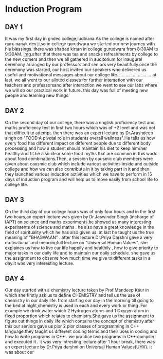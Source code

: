 # Induction Program
## DAY 1
It was my first day in gndec college,ludhiana.As the college is named after guru nanak dev ji,so in college gurudwara we started our new journey with his blessings. there was shabad kirtan in college gurudwara from 8:30AM to 9:30AM. [img](https://gndec.ac.in/gndec/2023/WhatsApp%20Image%202023-04-20%20at%2011.13.22%20PM%20(4).jpeg).after that there was tea and snacks refreshments by college to the new comers and then we all gathered in auditorium for inaugural ceremony arranged by our professors and seniors very beautifully.once the ceremony was started, our host invited our speakers who delivered us useful and motivational messages about our college life.............................at last, we all went to our alloted classes for further interaction with our teachers and professorsand after interaction we went to see our labs where we will do our practical work in future. this day was full of meeting new people and learning new things.
## DAY 2
On the second day of our college, there was a english proficiency test and maths proficiency test in first two hours which was of +2 level and was not that difficult to attempt. then there was an expert lecture by Dr.Arashdeep singh on "FOOD:A pivotal role in students overall wellness".He tells us how every food has different impact on different people due to different body processing and how a student should maintain his diet to keep him/her healthy and fit.he also clear some food myths that are common in this world about food combinations.Then, a session by causmic club members were given about causmic club which include various activities inside and outside college and how we can also contribute in it by taking part in it and then they launched various induction activities which we have to perform in 15 days of induction program and will help us to move easily from school life to college life.
## DAY 3
On the third day of our college hours was of only four hours and in the first two hours,an expert lecture was given by Dr.Jaswinder Singh (incharge of IAPT) on science and maths experiments.he showed us many interesting experiments of science and maths . he also have a great knowledge in the field of spirituality which he has also given us. at last he taught us the true meaning of "BHAGWAAN" . after this lecture Dr.Priya Darshni gave a very motivational and meaningfull lecture on "Universal Human Values". she explaines us how to live our life happily and healthily , how to give priority to major tasks in our daily life and to maintain our daily schedule. she gave us the assignment to observe how much time we give to different tasks in a day.it was very interesting lecture.
## DAY 4
Our day started with a chemistry lecture taken by Prof.Mandeep Kaur in which she firstly ask us to define CHEMISTRY and tell us the use of chemistry in our daily life. from starting our day in the morning till going to the bed at night,chemistry is used in each and every work or thing .For example we drink water which 2 Hydrogen atoms and 1 Oxygen atom in fixed proportion which relates to chemistry.She gave us the assignment to figure out things in daily life which contains the concept of chemistry.after this our seniors gave us pior 2 pior classes of programming in C++ language.they taught us different coding terms and their uses in coding and how to write programs in C++ . we practice two programs in C++ compiler and executed it . it was very intresting lecture.after 1 hour break, there was an expert lecture by Dr.Priya darshni on Universal Human Values(UHV). it was about our 
